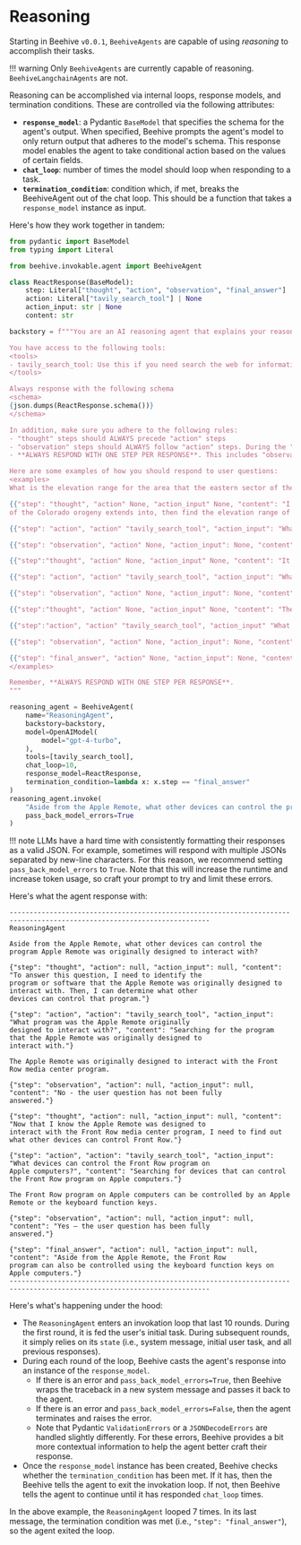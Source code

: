 # Reasoning

Starting in Beehive `v0.0.1`, `BeehiveAgents` are capable of using *reasoning* to accomplish their tasks.

!!! warning
    Only `BeehiveAgents` are currently capable of reasoning. `BeehiveLangchainAgents` are not.

Reasoning can be accomplished via internal loops, response models, and termination conditions. These are controlled via the following attributes:

- **`response_model`**: a Pydantic `BaseModel` that specifies the schema for the agent's output. When specified, Beehive prompts the agent's model to only return output that adheres to the model's schema. This response model enables the agent to take conditional action based on the values of certain fields.
- **`chat_loop`**: number of times the model should loop when responding to a task.
- **`termination_condition`**: condition which, if met, breaks the BeehiveAgent out of the chat loop. This should be a function that takes a `response_model` instance as input.

Here's how they work together in tandem:
```python
from pydantic import BaseModel
from typing import Literal

from beehive.invokable.agent import BeehiveAgent

class ReactResponse(BaseModel):
    step: Literal["thought", "action", "observation", "final_answer"]
    action: Literal["tavily_search_tool"] | None
    action_input: str | None
    content: str

backstory = f"""You are an AI reasoning agent that explains your reasoning step by step.

You have access to the following tools:
<tools>
- tavily_search_tool: Use this if you need search the web for information (e.g. current events).
</tools>

Always response with the following schema
<schema>
{json.dumps(ReactResponse.schema())}
</schema>

In addition, make sure you adhere to the following rules:
- "thought" steps should ALWAYS precede "action" steps
- "observation" steps should ALWAYS follow "action" steps. During the "observation" step, you should determine if the previous thoughts and actions have sufficiently answered the user question. The content for these steps should be either "Yes – the user question has been fully answered" or "No - the user question has not been fully answered."
- **ALWAYS RESPOND WITH ONE STEP PER RESPONSE**. This includes "observation" steps.

Here are some examples of how you should respond to user questions:
<examples>
What is the elevation range for the area that the eastern sector of the Colorado orogeny extends into?

{{"step": "thought", "action" None, "action_input" None, "content": "I need to search Colorado orogeny, find the area that the eastern sector
of the Colorado orogeny extends into, then find the elevation range of the area."}}

{{"step": "action", "action" "tavily_search_tool", "action_input": "What is the Colorado "orogeny?", "content": "The Colorado orogeny was an episode of mountain building (an orogeny) in Colorado and surrounding areas."}}

{{"step": "observation", "action" None, "action_input": None, "content": "No - the user question has not been fully answered."}}

{{"step":"thought", "action" None, "action_input" None, "content": "It does not mention the eastern sector. So I need to look up eastern sector."}}

{{"step": "action", "action" "tavily_search_tool", "action_input": "What is the eastern sector of Colorado "orogeny?", "content": "The eastern sector extends into the High Plains and is called the Central Plains orogeny."}}

{{"step": "observation", "action" None, "action_input": None, "content": "No - the user question has not been fully answered."}}

{{"step":"thought", "action" None, "action_input" None, "content": "The eastern sector of Colorado orogeny extends into the High Plains. So I need to search High Plains and find its elevation range."}}

{{"step":"action", "action" "tavily_search_tool", "action_input" "What is the elevation range of the High Plains region of the Colorado orogeny?", "content": "The High Plains are a subregion of the Great Plains. From east to west, the High Plains rise in elevation from around 1,800 to 7,000 ft (550 to 2,130m)."}}

{{"step": "observation", "action" None, "action_input": None, "content": "Yes - the user question has been fully answered."}}

{{"step": "final_answer", "action" None, "action_input": None, "content": "The elevation range of the eastern sector of the Colorado orogeny is 1,800 to 7.000 ft."}}
</examples>

Remember, **ALWAYS RESPOND WITH ONE STEP PER RESPONSE**.
"""

reasoning_agent = BeehiveAgent(
    name="ReasoningAgent",
    backstory=backstory,
    model=OpenAIModel(
        model="gpt-4-turbo",
    ),
    tools=[tavily_search_tool],
    chat_loop=10,
    response_model=ReactResponse,
    termination_condition=lambda x: x.step == "final_answer"
)
reasoning_agent.invoke(
    "Aside from the Apple Remote, what other devices can control the program Apple Remote was originally designed to interact with?",
    pass_back_model_errors=True
)
```
!!! note
    LLMs have a hard time with consistently formatting their responses as a valid JSON. For example, sometimes will respond with multiple JSONs separated by new-line characters. For this reason, we recommend setting `pass_back_model_errors` to `True`. Note that this will increase the runtime and increase token usage, so craft your prompt to try and limit these errors.

Here's what the agent response with:
```stdout
------------------------------------------------------------------------------------------------------------------------
ReasoningAgent

Aside from the Apple Remote, what other devices can control the program Apple Remote was originally designed to interact with?

{"step": "thought", "action": null, "action_input": null, "content": "To answer this question, I need to identify the
program or software that the Apple Remote was originally designed to interact with. Then, I can determine what other
devices can control that program."}

{"step": "action", "action": "tavily_search_tool", "action_input": "What program was the Apple Remote originally
designed to interact with?", "content": "Searching for the program that the Apple Remote was originally designed to
interact with."}

The Apple Remote was originally designed to interact with the Front Row media center program.

{"step": "observation", "action": null, "action_input": null, "content": "No - the user question has not been fully
answered."}

{"step": "thought", "action": null, "action_input": null, "content": "Now that I know the Apple Remote was designed to
interact with the Front Row media center program, I need to find out what other devices can control Front Row."}

{"step": "action", "action": "tavily_search_tool", "action_input": "What devices can control the Front Row program on
Apple computers?", "content": "Searching for devices that can control the Front Row program on Apple computers."}

The Front Row program on Apple computers can be controlled by an Apple Remote or the keyboard function keys.

{"step": "observation", "action": null, "action_input": null, "content": "Yes – the user question has been fully
answered."}

{"step": "final_answer", "action": null, "action_input": null, "content": "Aside from the Apple Remote, the Front Row
program can also be controlled using the keyboard function keys on Apple computers."}
------------------------------------------------------------------------------------------------------------------------
```

Here's what's happening under the hood:

- The `ReasoningAgent` enters an invokation loop that last 10 rounds. During the first round, it is fed the user's initial task. During subsequent rounds, it simply relies on its `state` (i.e., system message, initial user task, and all previous responses).
- During each round of the loop, Beehive casts the agent's response into an instance of the `response_model`.
    - If there is an error and `pass_back_model_errors=True`, then Beehive wraps the traceback in a new system message and passes it back to the agent.
    - If there is an error and `pass_back_model_errors=False`, then the agent terminates and raises the error.
    - Note that Pydantic `ValidationErrors` or a `JSONDecodeErrors` are handled slightly differently. For these errors, Beehive provides a bit more contextual information to help the agent better craft their response.
- Once the `response_model` instance has been created, Beehive checks whether the `termination_condition` has been met. If it has, then the Beehive tells the agent to exit the invokation loop. If not, then Beehive tells the agent to continue until it has responded `chat_loop` times.

In the above example, the `ReasoningAgent` looped 7 times. In its last message, the termination condition was met (i.e., `"step": "final_answer"`), so the agent exited the loop.

